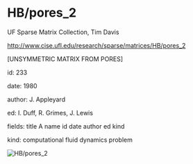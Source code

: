 # HB/pores_2

 UF Sparse Matrix Collection, Tim Davis

 http://www.cise.ufl.edu/research/sparse/matrices/HB/pores_2

 [UNSYMMETRIC MATRIX FROM PORES]

 id: 233

 date: 1980

 author: J. Appleyard

 ed: I. Duff, R. Grimes, J. Lewis

 fields: title A name id date author ed kind

 kind: computational fluid dynamics problem

![HB/pores_2](http://www2.research.att.com/~yifanhu/GALLERY/GRAPHS/GIF_SMALL/HB@pores_2.gif)